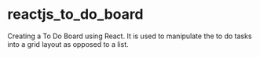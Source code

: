 # reactjs_to_do_board
Creating a To Do Board using React. It is used to manipulate the to do tasks into a grid layout as opposed to a list. 
